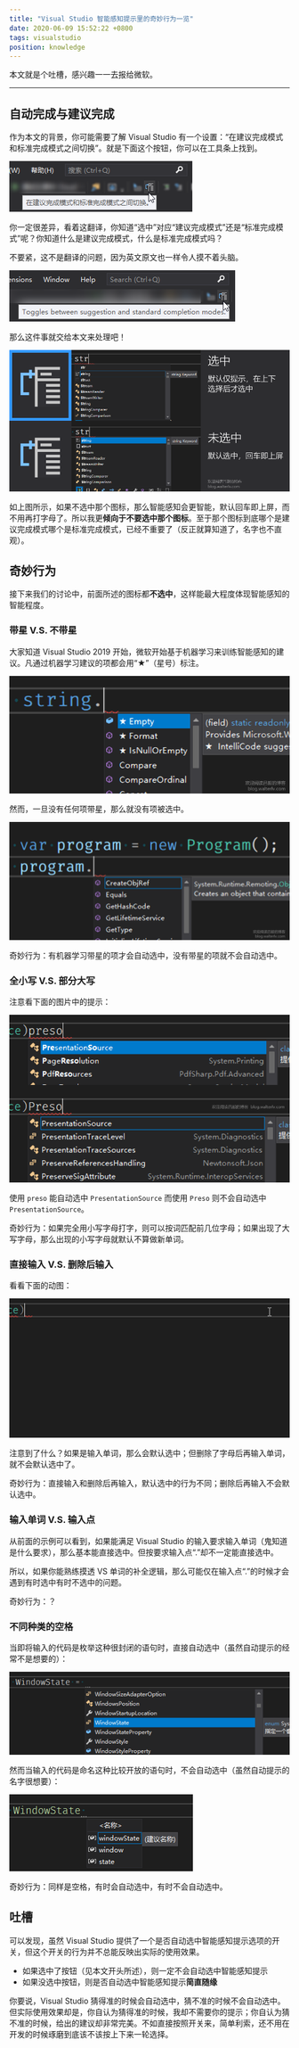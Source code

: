 ```yaml
---
title: "Visual Studio 智能感知提示里的奇妙行为一览"
date: 2020-06-09 15:52:22 +0800
tags: visualstudio
position: knowledge
---
```


本文就是个吐槽，感兴趣一一去报给微软。

---

<div id="toc"></div>

## 自动完成与建议完成

作为本文的背景，你可能需要了解 Visual Studio 有一个设置：“在建议完成模式和标准完成模式之间切换”。就是下面这个按钮，你可以在工具条上找到。

![建议完成和标准完成](/static/posts/2020-06-09-14-28-25.png)

你一定很差异，看着这翻译，你知道“选中”对应“建议完成模式”还是“标准完成模式”呢？你知道什么是建议完成模式，什么是标准完成模式吗？

不要紧，这不是翻译的问题，因为英文原文也一样令人摸不着头脑。

![suggestion and standard completion modes](/static/posts/2020-06-09-14-38-08.png)

那么这件事就交给本文来处理吧！

![用什么模式](/static/posts/2020-06-09-15-10-16.png)

如上图所示，如果不选中那个图标，那么智能感知会更智能，默认回车即上屏，而不用再打字母了。所以我更**倾向于不要选中那个图标**。至于那个图标到底哪个是建议完成模式哪个是标准完成模式，已经不重要了（反正就算知道了，名字也不直观）。

## 奇妙行为

接下来我们的讨论中，前面所述的图标都**不选中**，这样能最大程度体现智能感知的智能程度。

### 带星 V.S. 不带星

大家知道 Visual Studio 2019 开始，微软开始基于机器学习来训练智能感知的建议。凡通过机器学习建议的项都会用“★”（星号）标注。

![带星的建议](/static/posts/2020-06-09-15-18-55.png)

然而，一旦没有任何项带星，那么就没有项被选中。

![无带星的建议](/static/posts/2020-06-09-15-23-15.png)

奇妙行为：有机器学习带星的项才会自动选中，没有带星的项就不会自动选中。

### 全小写 V.S. 部分大写

注意看下面的图片中的提示：

![大小写](/static/posts/2020-06-09-15-25-37.png)

使用 `preso` 能自动选中 `PresentationSource` 而使用 `Preso` 则不会自动选中 `PresentationSource`。

奇妙行为：如果完全用小写字母打字，则可以按词匹配前几位字母；如果出现了大写字母，那么出现的小写字母就默认不算做新单词。

### 直接输入 V.S. 删除后输入

看看下面的动图：

![大小写](/static/posts/2020-06-09-adding-or-removing-letters-for-intellisense.gif)

注意到了什么？如果是输入单词，那么会默认选中；但删除了字母后再输入单词，就不会默认选中了。

奇妙行为：直接输入和删除后再输入，默认选中的行为不同；删除后再输入不会默认选中。

### 输入单词 V.S. 输入点

从前面的示例可以看到，如果能满足 Visual Studio 的输入要求输入单词（鬼知道是什么要求），那么基本能直接选中。但按要求输入点“.”却不一定能直接选中。

所以，如果你能熟练摸透 VS 单词的补全逻辑，那么可能仅在输入点“.”的时候才会遇到有时选中有时不选中的问题。

奇妙行为：？

### 不同种类的空格

当即将输入的代码是枚举这种很封闭的语句时，直接自动选中（虽然自动提示的经常不是想要的）：

![自动选中](/static/posts/2020-06-09-15-44-02.png)

然而当输入的代码是命名这种比较开放的语句时，不会自动选中（虽然自动提示的名字很想要）：

![不会自动选中](/static/posts/2020-06-09-15-44-47.png)

奇妙行为：同样是空格，有时会自动选中，有时不会自动选中。

## 吐槽

可以发现，虽然 Visual Studio 提供了一个是否自动选中智能感知提示选项的开关，但这个开关的行为并不总能反映出实际的使用效果。

- 如果选中了按钮（见本文开头所述），则一定不会自动选中智能感知提示
- 如果没选中按钮，则是否自动选中智能感知提示**简直随缘**

你要说，Visual Studio 猜得准的时候会自动选中，猜不准的时候不会自动选中。但实际使用效果却是，你自认为猜得准的时候，我却不需要你的提示；你自认为猜不准的时候，给出的建议却非常完美。不如直接按照开关来，简单利索，还不用在开发的时候琢磨到底该不该按上下来一轮选择。
